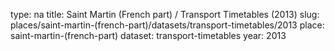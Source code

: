 type: na
title: Saint Martin (French part) / Transport Timetables (2013)
slug: places/saint-martin-(french-part)/datasets/transport-timetables/2013
place: saint-martin-(french-part)
dataset: transport-timetables
year: 2013
